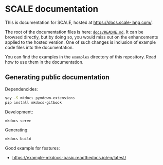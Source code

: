 # SCALE documentation

This is documentation for SCALE, hosted at https://docs.scale-lang.com/.

The root of the documentation files is here: [`docs/README.md`](docs/README.md).
It can be browsed directly, but by doing so, you would miss out on the enhancements applied to the hosted version.
One of such changes is inclusion of example code files into the documentation.

You can find the examples in the `examples` directory of this repository.
Read how to use them in the documentation.

## Generating public documentation

Dependencides:

```sh
yay -S mkdocs pymdown-extensions
pip install mkdocs-gitbook
```

Development:

```sh
mkdocs serve
```

Generating:

```sh
mkdocs build
```

Good example for features:
- https://example-mkdocs-basic.readthedocs.io/en/latest/
